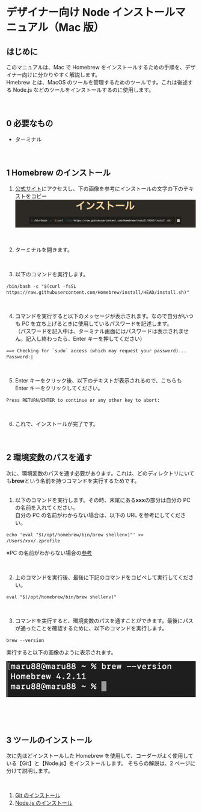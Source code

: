 # デザイナー向け Node インストールマニュアル（Mac 版）

## はじめに

このマニュアルは、Mac で Homebrew をインストールするための手順を、デザイナー向けに分かりやすく解説します。<br>
Hmebrew とは、MacOS のツールを管理するためのツールです。これは後述する Node.js などのツールをインストールするのに使用します。
<br>
<br>
<br>

## 0 必要なもの

- ターミナル
  <br>
  <br>
  <br>

## 1 Homebrew のインストール

1. [公式サイト](https://brew.sh/ja/)にアクセスし、下の画像を参考にインストールの文字の下のテキストをコピー
   ![インストールの文字の下のテキスト](./image/install01.png)

<br>

2. ターミナルを開きます。

<br>

3. 以下のコマンドを実行します。

```
/bin/bash -c "$(curl -fsSL https://raw.githubusercontent.com/Homebrew/install/HEAD/install.sh)"
```

<br>

4. コマンドを実行すると以下のメッセージが表示されます。なので自分がいつも PC を立ち上げるときに使用しているパスワードを記述します。<br>
   （パスワードを記入中は、ターミナル画面にはパスワードは表示されません。記入し終わったら、Enter キーを押してください）

```
==> Checking for `sudo` access (which may request your password)...
Password:|
```

<br>

5. Enter キーをクリック後、以下のテキストが表示されるので、こちらも Enter キーをクリックしてください。

```
Press RETURN/ENTER to continue or any other key to abort:
```

<br>

6. これで、インストールが完了です。
   <br>
   <br>
   <br>

## 2 環境変数のパスを通す

次に、環境変数のパスを通す必要があります。これは、どのディレクトリにいても<b>brew</b>という名前を持つコマンドを実行するためです。
<br>
<br>

1. 以下のコマンドを実行します。その時、末尾にある<b>xxx</b>の部分は自分の PC の名前を入れてください。<br>自分の PC の名前がわからない場合は、以下の URL を参考にしてください。

```
echo 'eval "$(/opt/homebrew/bin/brew shellenv)"' >> /Users/xxx/.zprofile
```

※PC の名前がわからない場合の[参考](https://pc-karuma.net/mac-computer-name/)

<br>

2. 上のコマンドを実行後、最後に下記のコマンドをコピペして実行してください。

```
eval "$(/opt/homebrew/bin/brew shellenv)"
```

<br>

3. コマンドを実行すると、環境変数のパスを通すことができます。最後にパスが通ったことを確認するために、以下のコマンドを実行します。

```
brew --version
```

実行すると以下の画像のように表示されます。

![環境変数のパスを通す](./image/brew_version.png)

<br>
<br>
<br>

## 3 ツールのインストール

次に先ほどインストールした Homebrew を使用して、コーダーがよく使用している【Git】と【Node.js】をインストールします。
そちらの解説は、2 ページに分けて説明します。

<br>

1. [Git のインストール](./2_git_install_mac.md)
2. [Node.js のインストール](./3_node_manual_mac.md)

